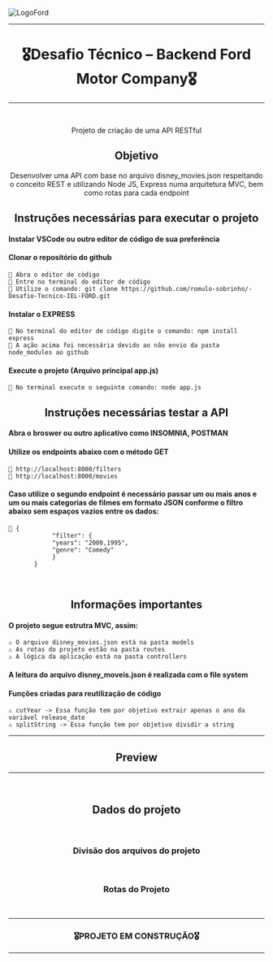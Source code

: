 ![LogoFord](https://user-images.githubusercontent.com/68918326/183781920-2a8375ab-11f3-4a78-a77e-78c1d2ab5e15.PNG)

<hr>
<h1 align="center">🎖️Desafio Técnico – Backend Ford Motor Company🎖️</h1>
<hr>
<br>

<p align="center">Projeto de criação de  uma API RESTful</p>


<h2 align="center">Objetivo</h2>
<p align="center">
  Desenvolver uma API com base no arquivo disney_movies.json respeitando o conceito REST e utilizando Node JS, Express numa arquitetura MVC, bem como rotas para cada endpoint</p>


<h2 align="center">Instruções necessárias para executar o projeto</h2>

  #### Instalar VSCode ou outro editor de código de sua preferência
  
  #### Clonar o repositório do github
    📌 Abra o editor de código
    📌 Entre no terminal do editor de código
    📌 Utilize o comando: git clone https://github.com/romulo-sobrinho/-Desafio-Tecnico-IEL-FORD.git

  #### Instalar o EXPRESS
    📌 No terminal do editor de código digite o comando: npm install express
    📌 A ação acima foi necessária devido ao não envio da pasta node_modules ao github
 
  #### Execute o projeto (Arquivo principal app.js)
    📌 No terminal execute o seguinte comando: node app.js
    
<h2 align="center">Instruções necessárias testar a API</h2>
    
  #### Abra o broswer ou outro aplicativo como INSOMNIA, POSTMAN
  
  #### Utilize os endpoints abaixo com o método GET
    📌 http://localhost:8000/filters
    📌 http://localhost:8000/movies
  
  #### Caso utilize o segundo endpoint é necessário passar um ou mais anos e um ou mais categorias de filmes em formato JSON	conforme o filtro abaixo sem espaços vazios entre os dados:
    📌 {   
			    "filter": {
        		"years": "2000,1995",
        		"genre": "Comedy"
    			}
		   }

<br>

<h2 align="center">Informações importantes</h2>

  #### O projeto segue estrutra MVC, assim:
    ⚠️ O arquivo disney_movies.json está na pasta models
    ⚠️ As rotas do projeto estão na pasta routes
    ⚠️ A lógica da aplicação está na pasta controllers

  #### A leitura do arquivo disney_moveis.json é realizada com o file system

  #### Funções criadas para reutilização de código
    ⚠️ cutYear -> Essa função tem por objetivo extrair apenas o ano da variável release_date
    ⚠️ splitString -> Essa função tem por objetivo dividir a string
    
    
    
  
<hr>
<h2 align="center">Preview</h2>

<hr>
<br>



<h2 align="center">Dados do projeto</h2><br>

<h3 align="center">Divisão dos arquivos do projeto</h3>


<br>



<h3 align="center">Rotas do Projeto</h3>


<br>



<hr>
<h3 align="center">🎖️PROJETO EM CONSTRUÇÃO🎖️</h3>
<hr>
